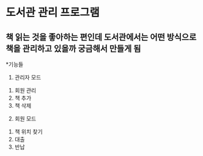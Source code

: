 # 도서관 관리 프로그램
## 책 읽는 것을 좋아하는 편인데 도서관에서는 어떤 방식으로 책을 관리하고 있을까 궁금해서 만들게 됨
*기능들
1. 관리자 모드
1) 회원 관리
2) 책 추가
3) 책 삭제
2. 회원 모드
1) 책 위치 찾기
2) 대출
3) 반납
